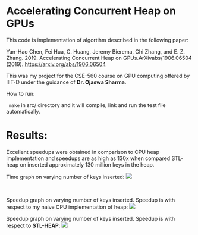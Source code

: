 # Accelerating Concurrent Heap on GPUs

This code is implementation of algortihm described in the following paper:

Yan-Hao Chen, Fei Hua, C. Huang, Jeremy Bierema, Chi Zhang, and E. Z. Zhang. 2019. Accelerating Concurrent Heap on GPUs.ArXivabs/1906.06504 (2019).  https://arxiv.org/abs/1906.06504

This was my project for the CSE-560 course on GPU computing offered by IIIT-D under the guidance of **Dr. Ojaswa Sharma**.

How to run:

``` make``` in src/ directory and it will compile, link and run the test file automatically.

# Results:

Excellent speedups were obtained in comparison to CPU heap implementation and speedups are as high as 130x when compared STL-heap on inserted approximately 130 million keys in the heap.

Time graph on varying number of keys inserted:
![](https://github.com/CSE-560-GPU-Computing-2021/project_-team_15/blob/master/results/graph1.png)

<br>

Speedup graph on varying number of keys inserted. Speedup is with respect to my naive CPU implementation of heap:
![](https://github.com/CSE-560-GPU-Computing-2021/project_-team_15/blob/master/results/graph2.png)
<br>

Speedup graph on varying number of keys inserted. Speedup is with respect to **STL-HEAP**:
![](https://github.com/CSE-560-GPU-Computing-2021/project_-team_15/blob/master/results/graph2.2.png)
